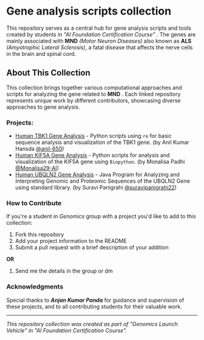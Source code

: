 # Gene analysis scripts collection

 This repository serves as a central hub for gene analysis scripts and tools created by  students in *"AI Foundation Certification Course"* . The genes are mainly associated with **MND** *(Motor Neuron Diseases)* also known as **ALS** *(Amyotrophic Lateral Sclerosis)*, a fatal disease that affects the nerve cells in the brain and spinal cord.

 ## About This Collection

This collection brings together various computational approaches and scripts for analyzing the gene related to **MND** . Each linked repository represents unique work by different contributors, showcasing diverse approaches to gene analysis.

### Projects:

- [Human TBK1 Gene Analysis][TBK1_repo] - Python scripts using `re` for basic sequence analysis and visualization of the TBK1 gene. (by Anil Kumar Hansda [@anil-650][anil-650])
- [Human KIF5A Gene Analysis][KIF5A_repo] - Python scripts for analysis and visualization of the KIF5A gene using `Biopython`. (by Monalisa Padhi [@Monalisa29-AI][Monalisa29-AI])
- [Human UBQLN2 Gene Analysis][UBQLN2_repo] - Java Program for Analyzing and Interpreting Genomic and Proteomic Sequences of the UBQLN2 Gene using standard library. (by Suravi Panigrahi [@suravipanigrahi22][suravipanigrahi22])

### How to Contribute

If you're a student in *Genomics* group with a project you'd like to add to this collection:

1. Fork this repository
1. Add your project information to the README
1. Submit a pull request with a brief description of your addition

**OR**

1. Send me the details in the group or dm

### Acknowledgments

Special thanks to ***Anjan Kumar Panda*** for guidance and supervision of these projects, and to all contributing students for their valuable work.

---

*This repository collection was created as part of "Genomics Launch Vehicle" in "AI Foundation Certification Course".*

<!--- HYPER LINKS SECTION --->
<!--- REPO LINKS SECTION --->
[TBK1_repo]: https://github.com/anil-650/Human_TBK1_gene_analysis.git
[KIF5A_repo]: https://github.com/Monalisa29-AI/KIF5A.git
[UBQLN2_repo]: https://github.com/suravipanigrahi22/UBQLN2-Gene
<!--- PROFILE LINKS SECTION --->
[anil-650]: https://github.com/anil-659
[Monalisa29-AI]: https://github.com/Monalisa29-AI
[suravipanigrahi22]: https://github.com/suravipanigrahi22
